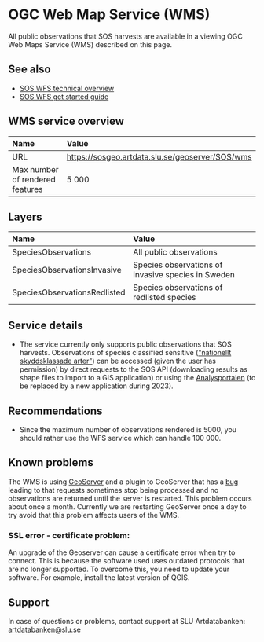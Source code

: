 # OGC Web Map Service (WMS)
All public observations that SOS harvests are available in a viewing OGC Web Maps Service (WMS) described on this page. 

## See also
- [SOS WFS technical overview](WfsService.md)
- [SOS WFS get started guide](WfsServiceGetStarted.md)


## WMS service overview
| Name  	| Value 	|
|:---	|:---	|
| URL | https://sosgeo.artdata.slu.se/geoserver/SOS/wms |
| Max number of rendered features | 5 000 |

## Layers
| Name  	| Value 	|
|:---	|:---	|
| SpeciesObservations | All public observations |
| SpeciesObservationsInvasive | Species observations of invasive species in Sweden |
| SpeciesObservationsRedlisted | Species observations of redlisted species |

## Service details
- The service currently only supports public observations that SOS harvests. Observations of species classified sensitive (["nationellt skyddsklassade arter"](https://www.artdatabanken.se/var-verksamhet/fynddata/skyddsklassade-arter/)) can be accessed (given the user has permission) by direct requests to the SOS API (downloading results as shape files to import to a GIS application) or using the [Analysportalen](https://www.analysisportal.se/) (to be replaced by a new application during 2023).

## Recommendations
- Since the maximum number of observations rendered is 5000, you should rather use the WFS service which can handle 100 000.

## Known problems
The WMS is using [GeoServer](https://geoserver.org/) and a plugin to GeoServer that has a [bug](https://github.com/ngageoint/elasticgeo/issues/122) leading to that requests sometimes stop being processed and no observations are returned until the server is restarted. This problem occurs about once a month. Currently we are restarting GeoServer once a day to try avoid that this problem affects users of the WMS.

### SSL error - certificate problem:
An upgrade of the Geoserver can cause a certificate error when try to connect. This is because the software used uses outdated protocols that are no longer supported. To overcome this, you need to update your software. For example, install the latest version of QGIS.

## Support
In case of questions or problems, contact support at SLU Artdatabanken: artdatabanken@slu.se
